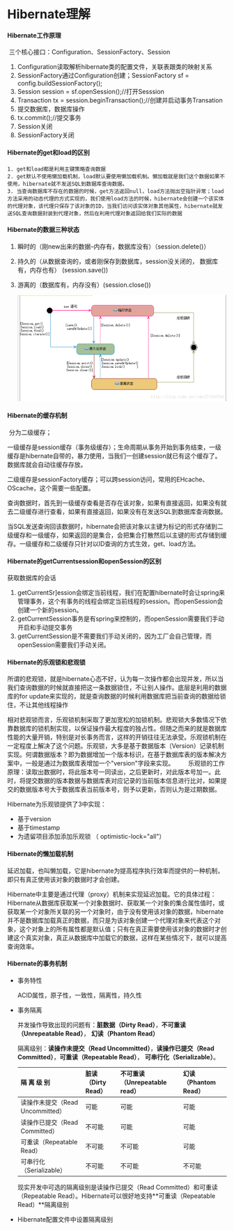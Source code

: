 # Hibernate理解

#### Hibernate工作原理

​	三个核心接口：Configuration、SessionFactory、Session 

1. Configuration读取解析hibernate类的配置文件，关联表跟类的映射关系
2. SessionFactory通过Configuration创建；SessionFactory sf = config.buildSessionFactory();
3. Session session = sf.openSession();//打开Sesssion 
4. Transaction tx = session.beginTransaction();//创建并启动事务Transation 
5. 提交数据库，数据库操作
6. tx.commit();//提交事务 
7. Session关闭
8. SessionFactory关闭

#### Hibernate的get和load的区别

	1. get和load都是利用主键策略查询数据
 	2. get默认不使用懒加载机制，load默认要使用懒加载机制。懒加载就是我们这个数据如果不使用，hibernate就不发送SQL到数据库查询数据。
 	3. 当查询数据库不存在的数据的时候，get方法返回null，load方法抛出空指针异常；load方法采用的动态代理的方式实现的，我们使用load方法的时候，hibernate会创建一个该实体的代理对象，该代理只保存了该对象的ID，当我们访问该实体对象其他属性，hibernate就发送SQL查询数据封装到代理对象，然后在利用代理对象返回给我们实际的数据

#### Hibernate的数据三种状态

 1. 瞬时的（刚new出来的数据–内存有，数据库没有）（session.delete()）

 2. 持久的（从数据查询的，或者刚保存到数据库，session没关闭的， 数据库有，内存也有） (session.save())

 3. 游离的（数据库有，内存没有）(session.close())

    ![](./img/hibeinate-1.png)

#### Hibernate的缓存机制

​	分为二级缓存；

​	一级缓存是session缓存（事务级缓存）；生命周期从事务开始到事务结束，一级缓存是hibernate自带的，暴力使用，当我们一创建session就已有这个缓存了。数据库就会自动往缓存存放。

​	二级缓存是sessionFactory缓存；可以跨session访问，常用的EHcache、OScache，这个需要一些配置。

​	查询数据时，首先到一级缓存查看是否存在该对象，如果有直接返回，如果没有就去二级缓存进行查看，如果有直接返回，如果没有在发送SQL到数据库查询数据。

​	当SQL发送查询回该数据时，hibernate会把该对象以主键为标记的形式存储到二级缓存和一级缓存，如果返回的是集合，会把集合打散然后以主键的形式存储到缓存。一级缓存和二级缓存只针对以ID查询的方式生效，get、load方法。

#### Hibernate的getCurrentsession和openSession的区别

获取数据库的会话

1. getCurrentSr]ession会绑定当前线程，我们在配置hibernate时会让spring来管理事务，这个有事务的线程会绑定当前线程的session。而openSession会创建一个新的session。
2. getCurrentSession事务是有spring来控制的，而openSession需要我们手动开启和手动提交事务
3. getCurrentSession是不需要我们手动关闭的，因为工厂会自己管理，而openSession需要我们手动关闭。 

#### Hibernate的乐观锁和悲观锁

​	所谓的悲观锁，就是hibernate心态不好，认为每一次操作都会出现并发，所以当我们查询数据的时候就直接把这一条数据锁住，不让别人操作。底层是利用的数据库的for update来实现的，就是查询数据的时候利用数据库把当前查询的数据给锁住，不让其他线程操作

​	相对悲观锁而言，乐观锁机制采取了更加宽松的加锁机制。悲观锁大多数情况下依靠数据库的锁机制实现，以保证操作最大程度的独占性。但随之而来的就是数据库性能的大量开销，特别是对长事务而言，这样的开销往往无法承受。乐观锁机制在一定程度上解决了这个问题。乐观锁，大多是基于数据版本（Version）记录机制实现。何谓数据版本？即为数据增加一个版本标识，在基于数据库表的版本解决方案中，一般是通过为数据库表增加一个"version"字段来实现。
　　乐观锁的工作原理：读取出数据时，将此版本号一同读出，之后更新时，对此版本号加一。此时，将提交数据的版本数据与数据库表对应记录的当前版本信息进行比对，如果提交的数据版本号大于数据库表当前版本号，则予以更新，否则认为是过期数据。

Hibernate为乐观锁提供了3中实现：

- 基于version
- 基于timestamp
- 为遗留项目添加添加乐观锁 （ optimistic-lock="all"）

#### Hibernate的懒加载机制

​	延迟加载，也叫懒加载，它是hibernate为提高程序执行效率而提供的一种机制，即只有真正使用该对象的数据时才会创建。

​	Hibernate中主要是通过代理（proxy）机制来实现延迟加载。它的具体过程：Hibernate从数据库获取某一个对象数据时、获取某一个对象的集合属性值时，或获取某一个对象所关联的另一个对象时，由于没有使用该对象的数据，hibernate并不是数据库加载真正的数据，而只是为该对象创建一个代理对象来代表这个对象，这个对象上的所有属性都是默认值；只有在真正需要使用该对象的数据时才创建这个真实对象，真正从数据库中加载它的数据，这样在某些情况下，就可以提高查询效率。

#### Hibernate的事务机制	       

- 事务特性

  ACID属性，原子性，一致性，隔离性，持久性

- 事务隔离

  并发操作导致出现的问题有：**脏数据（Dirty Read）**，**不可重读（Unrepeatable Read）**， **幻读（Phantom Read）**

  隔离级别：**读操作未提交（Read Uncommitted）**，**读操作已提交（Read Committed）**，**可重读（Repeatable Read）**， **可串行化（Serializable）**。

  | 隔 离 级 别                      | 脏读（Dirty Read） | 不可重读（Unrepeatable read） | 幻读（Phantom Read） |
  | -------------------------------- | ------------------ | ----------------------------- | -------------------- |
  | 读操作未提交（Read Uncommitted） | 可能               | 可能                          | 可能                 |
  | 读操作已提交（Read Committed）   | 不可能             | 可能                          | 可能                 |
  | 可重读（Repeatable Read）        | 不可能             | 不可能                        | 可能                 |
  | 可串行化（Serializable）         | 不可能             | 不可能                        | 不可能               |

  现实开发中可选的隔离级别是读操作已提交（Read Committed）和可重读（Repeatable Read）。Hibernate可以很好地支持**可重读（Repeatable Read）**隔离级别

- Hibernate配置文件中设置隔离级别

